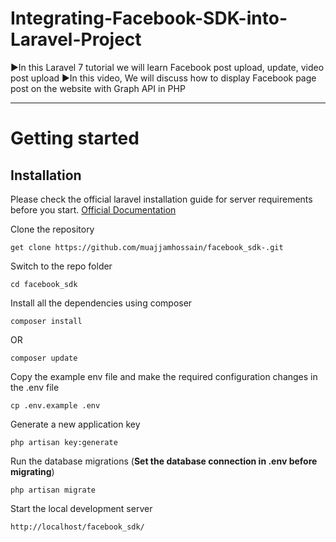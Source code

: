 # Integrating-Facebook-SDK-into-Laravel-Project
►In this Laravel 7 tutorial we will learn Facebook post upload, update, video post upload 
►In this video, We will discuss how to display Facebook page post on the website with Graph API in PHP

----------

# Getting started

## Installation

Please check the official laravel installation guide for server requirements before you start. [Official Documentation](https://laravel.com/docs/8.x/installation)


Clone the repository

    get clone https://github.com/muajjamhossain/facebook_sdk-.git

Switch to the repo folder

    cd facebook_sdk

Install all the dependencies using composer

    composer install
OR

    composer update

Copy the example env file and make the required configuration changes in the .env file

    cp .env.example .env

Generate a new application key

    php artisan key:generate


Run the database migrations (**Set the database connection in .env before migrating**)

    php artisan migrate

Start the local development server

    http://localhost/facebook_sdk/
